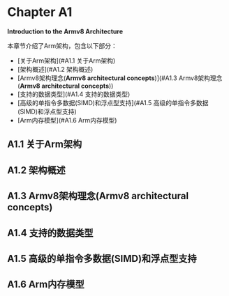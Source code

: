 # Chapter A1 

**Introduction to the Armv8 Architecture**

本章节介绍了Arm架构，包含以下部分：

* [关于Arm架构](#A1.1 关于Arm架构)
* [架构概述](#A1.2 架构概述)
* [Armv8架构理念(**Armv8 architectural concepts**)](#A1.3 Armv8架构理念(**Armv8 architectural concepts**))
* [支持的数据类型](#A1.4 支持的数据类型)
* [高级的单指令多数据(SIMD)和浮点型支持](#A1.5 高级的单指令多数据(SIMD)和浮点型支持)
* [Arm内存模型](#A1.6 Arm内存模型)

## A1.1 关于Arm架构





## A1.2 架构概述



## A1.3 Armv8架构理念(**Armv8 architectural concepts**)



## A1.4 支持的数据类型



## A1.5 高级的单指令多数据(SIMD)和浮点型支持



## A1.6 Arm内存模型